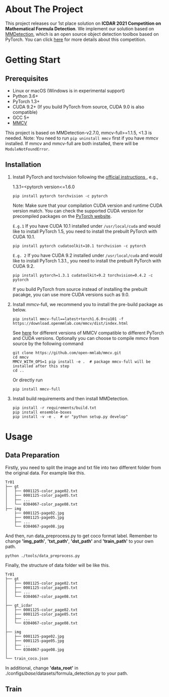 # About The Project
This project releases our 1st place solution on **ICDAR 2021 Competition on Mathematical Formula Detection**.
We implement our solution based on [MMDetection](https://github.com/open-mmlab/mmdetection), which is an open source object detection toolbox based on PyTorch.
 You can click [here](http://transcriptorium.eu/~htrcontest/MathsICDAR2021/) for more details about this competition.

# Getting Start

## Prerequisites

- Linux or macOS (Windows is in experimental support)
- Python 3.6+
- PyTorch 1.3+
- CUDA 9.2+ (If you build PyTorch from source, CUDA 9.0 is also compatible)
- GCC 5+
- [MMCV](https://mmcv.readthedocs.io/en/latest/#installation)

This project is based on MMDetection-v2.7.0, mmcv-full>=1.1.5, <1.3 is needed.
Note: You need to run `pip uninstall mmcv` first if you have mmcv installed.
If mmcv and mmcv-full are both installed, there will be `ModuleNotFoundError`.

## Installation

1. Install PyTorch and torchvision following the [official instructions
](https://pytorch.org/), e.g.,
   
   1.3.1=<pytorch version<=1.6.0

    ```shell
    pip install pytorch torchvision -c pytorch
    ```

    Note: Make sure that your compilation CUDA version and runtime CUDA version match.
    You can check the supported CUDA version for precompiled packages on the [PyTorch website](https://pytorch.org/).

    `E.g.1` If you have CUDA 10.1 installed under `/usr/local/cuda` and would like to install
    PyTorch 1.5, you need to install the prebuilt PyTorch with CUDA 10.1.

    ```shell
    pip install pytorch cudatoolkit=10.1 torchvision -c pytorch
    ```

    `E.g. 2` If you have CUDA 9.2 installed under `/usr/local/cuda` and would like to install
    PyTorch 1.3.1., you need to install the prebuilt PyTorch with CUDA 9.2.

    ```shell
    pip install pytorch=1.3.1 cudatoolkit=9.2 torchvision=0.4.2 -c pytorch
    ```

    If you build PyTorch from source instead of installing the prebuilt pacakge,
    you can use more CUDA versions such as 9.0.
   
2. Install mmcv-full, we recommend you to install the pre-build package as below.

    ```shell
    pip install mmcv-full==latest+torch1.6.0+cu101 -f https://download.openmmlab.com/mmcv/dist/index.html
    ```

    See [here](https://github.com/open-mmlab/mmcv#install-with-pip) for different versions of MMCV compatible to different PyTorch and CUDA versions.
    Optionally you can choose to compile mmcv from source by the following command

    ```shell
    git clone https://github.com/open-mmlab/mmcv.git
    cd mmcv
    MMCV_WITH_OPS=1 pip install -e .  # package mmcv-full will be installed after this step
    cd ..
    ```

    Or directly run

    ```shell
    pip install mmcv-full
    ```
   
3. Install build requirements and then install MMDetection.

    ```shell
    pip install -r requirements/build.txt
    pip install ensemble-boxes
    pip install -v -e .  # or "python setup.py develop"
    ```

# Usage

## Data Preparation
Firstly, you need to split the image and txt file into two different folder from the original data. For example like this.

```shell
Tr01
├── gt
│   ├── 0001125-color_page02.txt
│   ├── 0001125-color_page05.txt
│   ├── ...
│   └── 0304067-color_page08.txt
├── img
    ├── 0001125-page02.jpg
    ├── 0001125-page05.jpg
    ├── ...
    └── 0304067-page08.jpg
```

And then, run data_preprocess.py to get coco format label. 
Remember to change **'img_path'**, **'txt_path'**, **'dst_path'** and **'train_path'** to your own path.  

```shell
python ./tools/data_preprocess.py
```

Finally, the structure of data folder will be like this.
```shell
Tr01
├── gt
│   ├── 0001125-color_page02.txt
│   ├── 0001125-color_page05.txt
│   ├── ...
│   └── 0304067-color_page08.txt
│
├── gt_icdar
│   ├── 0001125-color_page02.txt
│   ├── 0001125-color_page05.txt
│   ├── ...
│   └── 0304067-color_page08.txt
│   
├── img
│   ├── 0001125-page02.jpg
│   ├── 0001125-page05.jpg
│   ├── ...
│   └── 0304067-page08.jpg
│
└── train_coco.json
```

In additional, change **'data_root'** in ./configs/_base_/datasets/formula_detection.py to your path.

## Train